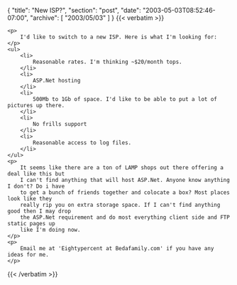 {
  "title": "New ISP?",
  "section": "post",
  "date": "2003-05-03T08:52:46-07:00",
  "archive": [
    "2003/05/03"
  ]
}
{{< verbatim >}}

    <p>
        I'd like to switch to a new ISP. Here is what I'm looking for: 
    </p>
    <ul>
        <li>
            Reasonable rates. I'm thinking ~$20/month tops. 
        </li>
        <li>
            ASP.Net hosting 
        </li>
        <li>
            500Mb to 1Gb of space. I'd like to be able to put a lot of pictures up there. 
        </li>
        <li>
            No frills support 
        </li>
        <li>
            Reasonable access to log files. 
        </li>
    </ul>
    <p>
        It seems like there are a ton of LAMP shops out there offering a deal like this but
        I can't find anything that will host ASP.Net. Anyone know anything I don't? Do i have
        to get a bunch of friends together and colocate a box? Most places look like they
        really rip you on extra storage space. If I can't find anything good then I may drop
        the ASP.Net requirement and do most everything client side and FTP static pages up
        like I'm doing now. 
    </p>
    <p>
        Email me at 'Eightypercent at Bedafamily.com' if you have any ideas for me. 
    </p>

{{< /verbatim >}}
